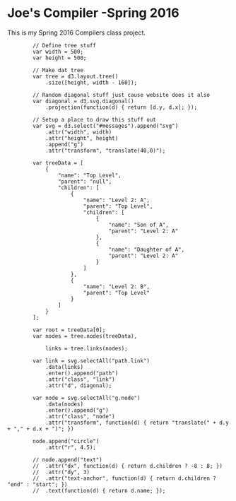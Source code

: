 Joe's Compiler -Spring 2016
============

This is my Spring 2016 Compilers class project.

			// Define tree stuff
			var width = 500;
			var	height = 500;

			// Make dat tree
			var tree = d3.layout.tree()
				.size([height, width - 160]);

			// Random diagonal stuff just cause website does it also
			var diagonal = d3.svg.diagonal()
				.projection(function(d) { return [d.y, d.x]; });

			// Setup a place to draw this stuff out
			var svg = d3.select("#messages").append("svg")
				.attr("width", width)
				.attr("height", height)
				.append("g")
				.attr("transform", "translate(40,0)");

			var treeData = [
				{
					"name": "Top Level",
					"parent": "null",
					"children": [
						{
							"name": "Level 2: A",
							"parent": "Top Level",
							"children": [
								{
									"name": "Son of A",
									"parent": "Level 2: A"
								},
								{
									"name": "Daughter of A",
									"parent": "Level 2: A"
								}
							]
						},
						{
							"name": "Level 2: B",
							"parent": "Top Level"
						}
					]
				}
			];

			var root = treeData[0];
			var nodes = tree.nodes(treeData),

				links = tree.links(nodes);

			var link = svg.selectAll("path.link")
				.data(links)
				.enter().append("path")
				.attr("class", "link")
				.attr("d", diagonal);

			var node = svg.selectAll("g.node")
				.data(nodes)
				.enter().append("g")
				.attr("class", "node")
				.attr("transform", function(d) { return "translate(" + d.y + "," + d.x + ")"; })

			node.append("circle")
				.attr("r", 4.5);

			// node.append("text")
			// 	.attr("dx", function(d) { return d.children ? -8 : 8; })
			// 	.attr("dy", 3)
			// 	.attr("text-anchor", function(d) { return d.children ? "end" : "start"; })
			// 	.text(function(d) { return d.name; });

